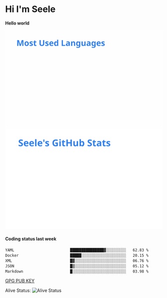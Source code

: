 <h1>Hi I'm Seele</h1>

<b>Hello world</b>

<img src='/assets/top-langs.svg' alt="Seele's github langs"> <img src='/assets/stats.svg' alt="Seele's github stats" >

<h4>Coding status last week </h4>

<!--START_SECTION:waka-->

```txt
YAML                         ███████████████▓░░░░░░░░░   62.83 %
Docker                       █████░░░░░░░░░░░░░░░░░░░░   20.15 %
XML                          █▓░░░░░░░░░░░░░░░░░░░░░░░   06.76 %
JSON                         █▒░░░░░░░░░░░░░░░░░░░░░░░   05.12 %
Markdown                     █░░░░░░░░░░░░░░░░░░░░░░░░   03.98 %
```

<!--END_SECTION:waka-->

[GPG PUB KEY](https://keys.openpgp.org/vks/v1/by-fingerprint/3FCE91BF5B9666B55B67213C4C57B7824A5B6680)

Alive Status: ![Alive Status](https://hc.dvd.moe/b/2/8b44cecc-1f43-4449-9b4b-9c7fd754673c.svg)
